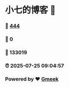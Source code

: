 # 小七的博客 :link:  
### :page_facing_up: [444](/tag.html) 
### :speech_balloon: 0 
### :hibiscus: 133019 
### :alarm_clock: 2025-07-25 09:04:57 
### Powered by :heart: [Gmeek](https://github.com/Meekdai/Gmeek)
